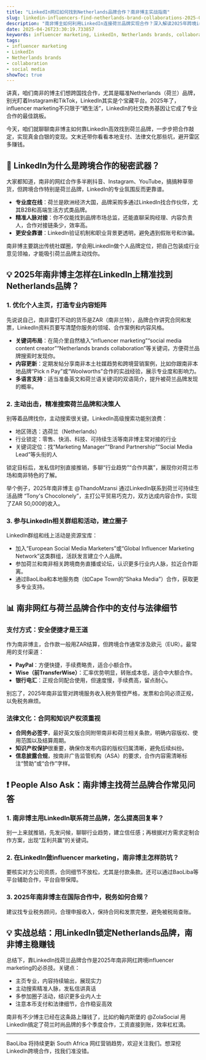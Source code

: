 ```yaml
---
title: "LinkedIn网红如何找到Netherlands品牌合作？南非博主实战指南"
slug: linkedin-influencers-find-netherlands-brand-collaborations-2025-04-26
description: "南非博主如何利用LinkedIn连接荷兰品牌实现合作？深入解读2025年跨境influencer marketing实战技巧，覆盖本地支付、法律文化、社媒打法。"
date: 2025-04-26T23:30:19.733857
keywords: influencer marketing, LinkedIn, Netherlands brands, collaboration, social media
tags:
- influencer marketing
- LinkedIn
- Netherlands brands
- collaboration
- social media
showToc: true
---
```


讲真，咱们南非的博主们想跨国找合作，尤其是瞄准Netherlands（荷兰）品牌，别光盯着Instagram和TikTok，LinkedIn其实是个宝藏平台。2025年了，influencer marketing不只限于“晒生活”，LinkedIn的社交商务基因让它成了专业合作的最佳跳板。

今天，咱们就聊聊南非博主如何靠LinkedIn高效找到荷兰品牌，一步步把合作敲定，实现真金白银的变现。文末还带你看看本地支付、法律文化那些坑，避开雷区多赚钱。

## 📢 LinkedIn为什么是跨境合作的秘密武器？

大家都知道，南非的网红合作多半刷抖音、Instagram、YouTube，搞搞种草带货，但跨境合作特别是荷兰品牌，LinkedIn的专业氛围反而更靠谱。

- **专业度在线**：荷兰是欧洲经济大国，品牌采购多通过LinkedIn找合作伙伴，尤其B2B和高端生活方式类品牌。
- **精准人脉对接**：你不仅能找到品牌市场总监，还能直聊采购经理、内容负责人，合作对接链条少，效率高。
- **更安全靠谱**：LinkedIn验证机制和职业背景更透明，避免遇到假账号和诈骗。

南非博主要跳出传统社媒圈，学会用LinkedIn做个人品牌定位，把自己包装成行业意见领袖，才能吸引荷兰品牌主动找你。

## 💡 2025年南非博主怎样在LinkedIn上精准找到Netherlands品牌？

### 1. 优化个人主页，打造专业内容矩阵

先说说自己，南非雷打不动的货币是ZAR（南非兰特），品牌合作讲究合同和发票，LinkedIn资料页要写清楚你服务的领域、合作案例和内容风格。

- **关键词布局**：在简介里自然植入“influencer marketing”“social media content creator”“Netherlands brands collaboration”等关键词，方便荷兰品牌搜索时发现你。
- **内容更新**：定期发帖分享南非本土社媒趋势和跨境营销案例，比如你跟南非本地品牌“Pick n Pay”或“Woolworths”合作的实战经验，展示专业度和影响力。
- **多语言支持**：适当准备英文和荷兰语关键词的双语简介，提升被荷兰品牌发现的概率。

### 2. 主动出击，精准搜索荷兰品牌和决策人

别等着品牌找你，主动搜索很关键。LinkedIn高级搜索功能别浪费：

- 地区筛选：选荷兰（Netherlands）
- 行业锁定：零售、快消、科技、可持续生活等南非博主常对接的行业
- 关键词定位：找“Marketing Manager”“Brand Partnership”“Social Media Lead”等头衔的人

锁定目标后，发私信时别直接推销，多聊“行业趋势”“合作共赢”，展现你对荷兰市场和南非特色的了解。

举个例子，2025年南非博主 @ThandoMzansi 通过LinkedIn联系到荷兰可持续生活品牌 “Tony's Chocolonely”，主打公平贸易巧克力，双方达成内容合作，实现了ZAR 50,000的收入。

### 3. 参与LinkedIn相关群组和活动，建立圈子

LinkedIn群组和线上活动是资源宝库：

- 加入“European Social Media Marketers”或“Global Influencer Marketing Network”这类群组，活跃发言建立个人品牌。
- 参加荷兰和南非相关跨境商务直播或论坛，认识更多行业内人脉，拉近合作距离。
- 通过BaoLiba和本地服务商（如Cape Town的“Shaka Media”）合作，获取更多专业支持。

## 📊 南非网红与荷兰品牌合作中的支付与法律细节

### 支付方式：安全便捷才是王道

作为南非博主，合作款一般用ZAR结算，但跨境合作通常涉及欧元（EUR）。最常用的支付渠道：

- **PayPal**：方便快捷，手续费略贵，适合小额合作。
- **Wise（前TransferWise）**：汇率优势明显，转账成本低，适合中大额合作。
- **银行电汇**：正规合同配合使用，但速度慢，手续费高，留点耐心。

别忘了，2025年南非监管对跨境服务收入税务管控严格，发票和合同必须正规，以免税务麻烦。

### 法律文化：合同和知识产权须重视

- **合同务必签字**，最好英文版合同附带南非和荷兰相关条款，明确内容版权、使用范围以及结算周期。
- **知识产权保护**很重要，确保你发布内容的版权归属清晰，避免后续纠纷。
- **信息披露合规**，按南非广告监管机构（ASA）的要求，合作内容需清晰标注“赞助”或“合作”字样。

## ❗ People Also Ask：南非博主找荷兰品牌合作常见问答

### 1. 南非博主用LinkedIn联系荷兰品牌，怎么提高回复率？

别一上来就推销，先发问候，聊聊行业趋势，建立信任感；再根据对方需求定制合作方案，出现“互利共赢”的关键词。

### 2. 在LinkedIn做influencer marketing，南非博主怎样防坑？

要核实对方公司资质，合同细节不放松，尤其是付款条款。还可以通过BaoLiba等平台辅助合作，平台自带保障。

### 3. 2025年南非博主在国际合作中，税务如何合规？

建议找专业税务顾问，合理申报收入，保持合同和发票完整，避免被税局查账。

## 💡 实战总结：用LinkedIn锁定Netherlands品牌，南非博主稳赚钱

总结下，靠LinkedIn找荷兰品牌合作是2025年南非网红跨境influencer marketing的必杀技。关键点：

- 主页专业，内容持续输出，展现实力
- 主动搜索精准人脉，发私信讲真话
- 多参加圈子活动，结识更多业内人士
- 注意本币支付和法律细节，合作稳妥高效

南非有不少博主已经在这条路上赚钱了，比如约翰内斯堡的 @ZolaSocial 用LinkedIn搞定了荷兰时尚品牌的多个季度合作，工资直接到账，效率杠杠滴。

---

BaoLiba 将持续更新 South Africa 网红营销趋势，欢迎关注我们。想深挖LinkedIn跨境合作，找我们准没错。